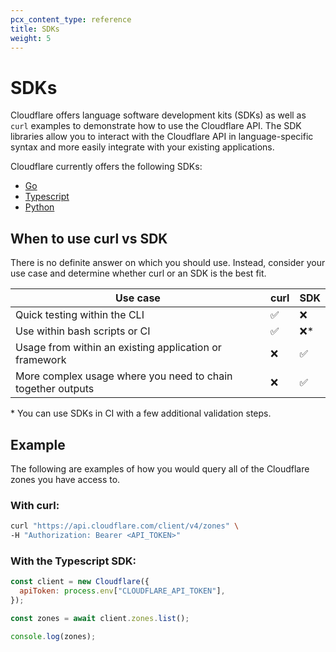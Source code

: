 ```yaml
---
pcx_content_type: reference
title: SDKs
weight: 5
---
```


# SDKs

Cloudflare offers language software development kits (SDKs) as well as `curl` examples to demonstrate how to use the Cloudflare API. The SDK libraries allow you to interact with the Cloudflare API in language-specific syntax and more easily integrate with your existing applications.

Cloudflare currently offers the following SDKs:

- [Go](https://github.com/cloudflare/cloudflare-go)
- [Typescript](https://github.com/cloudflare/cloudflare-typescript)
- [Python](https://github.com/cloudflare/cloudflare-python)

## When to use curl vs SDK

There is no definite answer on which you should use. Instead, consider your use case and determine whether curl or an SDK is the best fit.

| Use case                                                    | curl | SDK  |
| ----------------------------------------------------------- | ---- | ---- |
| Quick testing within the CLI                                | ✅   | ❌   |
| Use within bash scripts or CI                               | ✅   | ❌\* |
| Usage from within an existing application or framework      | ❌   | ✅   |
| More complex usage where you need to chain together outputs | ❌   | ✅   |

\* You can use SDKs in CI with a few additional validation steps.

## Example

The following are examples of how you would query all of the Cloudflare zones you have access to.

### With curl:

```bash
curl "https://api.cloudflare.com/client/v4/zones" \
-H "Authorization: Bearer <API_TOKEN>"
```

### With the Typescript SDK:

```js
const client = new Cloudflare({
  apiToken: process.env["CLOUDFLARE_API_TOKEN"],
});

const zones = await client.zones.list();

console.log(zones);
```
